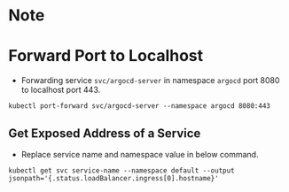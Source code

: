 # Note
# Forward Port to Localhost
- Forwarding service `svc/argocd-server` in namespace `argocd` port 8080 to localhost port 443.
```shell
kubectl port-forward svc/argocd-server --namespace argocd 8080:443
```

## Get Exposed Address of a Service
- Replace service name and namespace value in below command.
```shell
kubectl get svc service-name --namespace default --output jsonpath='{.status.loadBalancer.ingress[0].hostname}'
```
